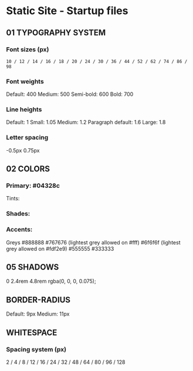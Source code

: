 # Static Site - Startup files

## 01 TYPOGRAPHY SYSTEM
### Font sizes (px)
    10 / 12 / 14 / 16 / 18 / 20 / 24 / 30 / 36 / 44 / 52 / 62 / 74 / 86 / 98

### Font weights
Default: 400
Medium: 500
Semi-bold: 600
Bold: 700

### Line heights
Default: 1
Small: 1.05
Medium: 1.2
Paragraph default: 1.6
Large: 1.8

### Letter spacing
-0.5px
0.75px

## 02 COLORS

### Primary: #04328c
Tints:


### Shades: 


### Accents:
Greys
#888888
#767676 (lightest grey allowed on #fff)
#6f6f6f (lightest grey allowed on #fdf2e9)
#555555
#333333

## 05 SHADOWS
0 2.4rem 4.8rem rgba(0, 0, 0, 0.075);

## BORDER-RADIUS

Default: 9px
Medium: 11px

## WHITESPACE

### Spacing system (px)
2 / 4 / 8 / 12 / 16 / 24 / 32 / 48 / 64 / 80 / 96 / 128
